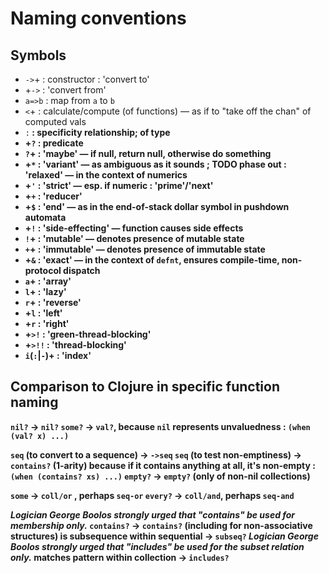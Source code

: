 # Naming conventions

## Symbols

- `->`+         : constructor
                : 'convert to'
- +`->`         : 'convert from'
- `a=>b`        : map from `a` to `b`
- `<`+          : calculate/compute (of functions) — as if to "take off the chan" of computed vals
- <A>`:`<B>     : specificity relationship; <A> of type <B>
- +`?`          : predicate
- `?`+          : 'maybe' — if null, return null, otherwise do something
- +`*`          : 'variant' — as ambiguous as it sounds ; TODO phase out
                : 'relaxed' — in the context of numerics
- +`'`          : 'strict' — esp. if numeric
                : 'prime'/'next'
- +`+`          : 'reducer'
- +`$`          : 'end' — as in the end-of-stack dollar symbol in pushdown automata
- +`!`          : 'side-effecting' — function causes side effects
- `!`+          : 'mutable' — denotes presence of mutable state
- `+`+          : 'immutable' — denotes presence of immutable state
- +`&`          : 'exact' — in the context of `defnt`, ensures compile-time, non-protocol dispatch
- `a`+          : 'array'
- `l`+          : 'lazy'
- `r`+          : 'reverse'
- +`l`          : 'left'
- +`r`          : 'right'
- +`>!`         : 'green-thread-blocking'
- +`>!!`        : 'thread-blocking'
- `i`(`:`|`-`)+ : 'index'

## Comparison to Clojure in specific function naming

`nil?`  -> `nil?`
`some?` -> `val?`, because `nil` represents unvaluedness : `(when (val? x) ...)`

`seq` (to convert to a sequence) -> `->seq`
`seq` (to test non-emptiness)    -> `contains?` (1-arity) because if it contains anything at all, it's non-empty : `(when (contains? xs) ...)`
`empty?`                         -> `empty?` (only of non-nil collections)

`some`   -> `coll/or` , perhaps `seq-or`
`every?` -> `coll/and`, perhaps `seq-and`

*Logician George Boolos strongly urged that "contains" be used for membership only.*
`contains?`                       -> `contains?` (including for non-associative structures)
is subsequence within sequential  -> `subseq?`
*Logician George Boolos strongly urged that "includes" be used for the subset relation only.*
matches pattern within collection -> `includes?`
